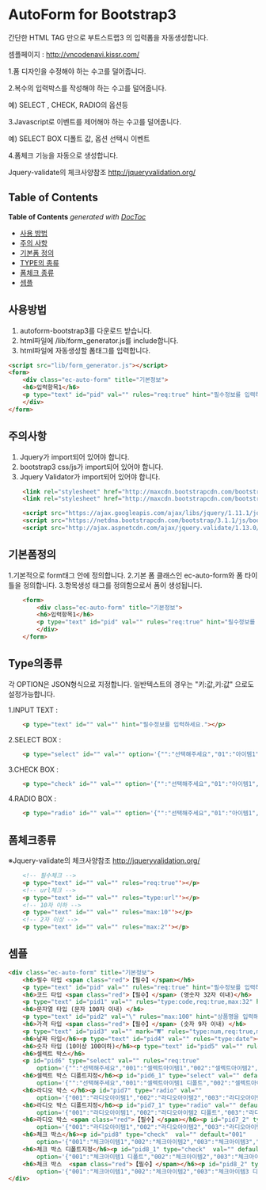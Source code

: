 AutoForm for Bootstrap3
=========================


간단한 HTML TAG 만으로 부트스트랩3 의 입력폼을 자동생성합니다.

셈플페이지 : http://vncodenavi.kissr.com/

 1.폼 디자인을 수정해야 하는 수고를 덜어줍니다.

 2.복수의 입력박스를 작성해야 하는 수고를 덜어줍니다.

   예) SELECT , CHECK, RADIO의 옵션등

 3.Javascript로 이벤트를 제어해야 하는 수고를 덜어줍니다.

   예) SELECT BOX 디폴트 값, 옵션 선택시 이벤트

 4.폼체크 기능을 자동으로 생성합니다.

   Jquery-validate의 체크사양참조 http://jqueryvalidation.org/




## Table of Contents
<!-- START doctoc generated TOC please keep comment here to allow auto update -->
<!-- DON'T EDIT THIS SECTION, INSTEAD RE-RUN doctoc TO UPDATE -->
**Table of Contents**  *generated with [DocToc](http://doctoc.herokuapp.com/)*

- [사용 방법](#사용방법)
- [주의 사항](#주의사항)
- [기본폼 정의](#기본폼정의)
- [TYPE의 종류](#Type의종류)
- [폼체크 종류](#폼체크종류)
- [셈플](#셈플)


<!-- END doctoc generated TOC please keep comment here to allow auto update -->


## 사용방법
  1. autoform-bootstrap3를 다운로드 받습니다.
  2. html파일에 /lib/form_generator.js를 include합니다.
  3. html파일에 자동생성할 폼태그를 입력합니다.
```html
<script src="lib/form_generator.js"></script>
<form>
    <div class="ec-auto-form" title="기본정보">
    <h6>입력항목1</h6>
    <p type="text" id="pid" val="" rules="req:true" hint="필수정보를 입력하세요."></p>
    </div>
</form>
```

## 주의사항
  1. Jquery가 import되어 있어야 합니다.
  2. bootstrap3 css/js가 import되어 있어야 합니다.
  3. Jquery Validator가 import되어 있어야 합니다.

```html
    <link rel="stylesheet" href="http://maxcdn.bootstrapcdn.com/bootstrap/3.2.0/css/bootstrap.min.css">
    <link rel="stylesheet" href="http://maxcdn.bootstrapcdn.com/bootstrap/3.2.0/css/bootstrap-theme.min.css">

    <script src="https://ajax.googleapis.com/ajax/libs/jquery/1.11.1/jquery.min.js"></script>
    <script src="https://netdna.bootstrapcdn.com/bootstrap/3.1.1/js/bootstrap.min.js"></script>
    <script src="http://ajax.aspnetcdn.com/ajax/jquery.validate/1.13.0/jquery.validate.min.js"></script>
```


## 기본폼정의
  1.기본적으로 form태그 안에 정의합니다.
  2.기본 폼 클래스인 ec-auto-form와 폼 타이틀을 정의합니다.
  3.항목생성 태그를 정의함으로서 폼이 생성됩니다.<p type=""></p>
```html
    <form>
        <div class="ec-auto-form" title="기본정보">
        <h6>입력항목1</h6>
        <p type="text" id="pid" val="" rules="req:true" hint="필수정보를 입력하세요."></p>
        </div>
    </form>
```

## Type의종류
  
  각 OPTION은 JSON형식으로 지정합니다.
  일반텍스트의 경우는 "키:값,키:값" 으로도 설정가능합니다.
  
  1.INPUT TEXT :
```html
    <p type="text" id="" val="" hint="필수정보를 입력하세요."></p>
```

  2.SELECT BOX :
    
```html
    <p type="select" id="" val="" option='{"":"선택해주세요","01":"아이템1","02":"아이템2","03":"아이템3"}'></p>
```

  3.CHECK BOX :
```html
    <p type="check" id="" val="" option='{"":"선택해주세요","01":"아이템1","02":"아이템2","03":"아이템3"}'></p>
```

  4.RADIO BOX :
```html
    <p type="radio" id="" val="" option='{"":"선택해주세요","01":"아이템1","02":"아이템2","03":"아이템3"}'></p>
```

## 폼체크종류

  ※Jquery-validate의 체크사양참조 http://jqueryvalidation.org/
```html
    <!-- 필수체크 -->
    <p type="text" id="" val="" rules="req:true"'></p>
    <!-- url체크 -->
    <p type="text" id="" val="" rules="type:url"'></p>    
    <!-- 10자 이하 -->
    <p type="text" id="" val="" rules="max:10"'></p>
    <!-- 2자 이상 -->
    <p type="text" id="" val="" rules="max:2"'></p>            
```
  
## 셈플
```html
<div class="ec-auto-form" title="기본정보">
    <h6>필수 타입 <span class="red">【필수】</span></h6>
    <p type="text" id="pid" val="" rules="req:true" hint="필수정보를 입력하세요."></p>
    <h6>코드 타입 <span class="red">【필수】</span> (영숫자 32자 이내)</h6>
    <p type="text" id="pid1" val="" rules="type:code,req:true,max:32" hint="(예) 001-123、apple_01-b"></p>
    <h6>문자열 타입 (문자 100자 이내) </h6>
    <p type="text" id="pid2" val="\" rules="max:100" hint="상품명을 입력해주세요."></p>
    <h6>가격 타입 <span class="red">【필수】</span> (숫자 9자 이내) </h6>
    <p type="text" id="pid3" val="" mark="₩" rules="type:num,req:true,max:9" hint=""></p>
    <h6>날짜 타입</h6><p type="text" id="pid4" val="" rules="type:date"></p>
    <h6>숫자 타입 (10이상 100이하)</h6><p type="text" id="pid5" val="" rules="type:dig,min:10,max:100"></p>
    <h6>셀렉트 박스</h6>
    <p id="pid6" type="select" val="" rules="req:true"
        option='{"":"선택해주세요","001":"셀렉트아이템1","002":"셀렉트아이템2","003":"셀렉트아이템3"}'></p>
    <h6>셀렉트 박스 디폴트지정</h6><p id="pid6_1" type="select" val="" default="001"
        option='{"":"선택해주세요","001":"셀렉트아이템1 디폴트","002":"셀렉트아이템2","003":"셀렉트아이템3"}'></p>
    <h6>라디오 박스 </h6><p id="pid7" type="radio" val=""
        option='{"001":"라디오아이템1","002":"라디오아이템2","003":"라디오아이템3","004":"라디오아이템4"}'></p>
    <h6>라디오 박스 디폴트지정</h6><p id="pid7_1" type="radio" val="" default="002"
        option='{"001":"라디오아이템1","002":"라디오아이템2 디폴트","003":"라디오아이템3","004":"라디오아이템4"}'></p>
    <h6>라디오 박스 <span class="red">【필수】</span></h6><p id="pid7_2" type="radio" val="" rules="req:true"
        option='{"001":"라디오아이템1","002":"라디오아이템2","003":"라디오아이템3"}'></p>
    <h6>체크 박스</h6><p id="pid8" type="check"  val="" default="001"
        option='{"001":"체크아이템1","002":"체크아이템2","003":"체크아이템3","004":"체크아이템4"}'></p>
    <h6>체크 박스 디폴트지정</h6><p id="pid8_1" type="check"  val="" default="003,001"
        option='{"001":"체크아이템1 디폴트","002":"체크아이템2","003":"체크아이템3 디폴트","004":"체크아이템4"}'></p>
    <h6>체크 박스  <span class="red">【필수】</span></h6><p id="pid8_2" type="check"  val="" rules="req:true"
        option='{"001":"체크아이템1","002":"체크아이템2","003":"체크아이템3 디폴트"}'></p>
</div>
```
